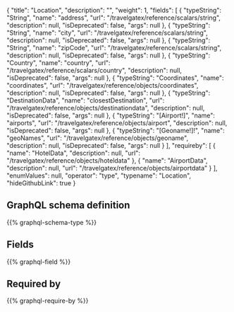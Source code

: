 {
  "title": "Location",
  "description": "",
  "weight": 1,
  "fields": [
    {
      "typeString": "String",
      "name": "address",
      "url": "/travelgatex/reference/scalars/string",
      "description": null,
      "isDeprecated": false,
      "args": null
    },
    {
      "typeString": "String",
      "name": "city",
      "url": "/travelgatex/reference/scalars/string",
      "description": null,
      "isDeprecated": false,
      "args": null
    },
    {
      "typeString": "String",
      "name": "zipCode",
      "url": "/travelgatex/reference/scalars/string",
      "description": null,
      "isDeprecated": false,
      "args": null
    },
    {
      "typeString": "Country",
      "name": "country",
      "url": "/travelgatex/reference/scalars/country",
      "description": null,
      "isDeprecated": false,
      "args": null
    },
    {
      "typeString": "Coordinates",
      "name": "coordinates",
      "url": "/travelgatex/reference/objects/coordinates",
      "description": null,
      "isDeprecated": false,
      "args": null
    },
    {
      "typeString": "DestinationData",
      "name": "closestDestination",
      "url": "/travelgatex/reference/objects/destinationdata",
      "description": null,
      "isDeprecated": false,
      "args": null
    },
    {
      "typeString": "[Airport!]",
      "name": "airports",
      "url": "/travelgatex/reference/objects/airport",
      "description": null,
      "isDeprecated": false,
      "args": null
    },
    {
      "typeString": "[Geoname!]!",
      "name": "geoNames",
      "url": "/travelgatex/reference/objects/geoname",
      "description": null,
      "isDeprecated": false,
      "args": null
    }
  ],
  "requireby": [
    {
      "name": "HotelData",
      "description": null,
      "url": "/travelgatex/reference/objects/hoteldata"
    },
    {
      "name": "AirportData",
      "description": null,
      "url": "/travelgatex/reference/objects/airportdata"
    }
  ],
  "enumValues": null,
  "operator": "type",
  "typename": "Location",
  "hideGithubLink": true
}
## GraphQL schema definition

{{% graphql-schema-type %}}

## Fields

{{% graphql-field %}}

## Required by

{{% graphql-require-by %}}
